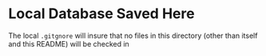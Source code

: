 # Local Database Saved Here

The local `.gitgnore` will insure that no files in this directory (other than itself and this README) will be checked in